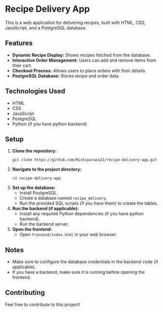 # Recipe Delivery App

This is a web application for delivering recipes, built with HTML, CSS, JavaScript, and a PostgreSQL database.

## Features

* **Dynamic Recipe Display:** Shows recipes fetched from the database.
* **Interactive Order Management:** Users can add and remove items from their cart.
* **Checkout Process:** Allows users to place orders with their details.
* **PostgreSQL Database:** Stores recipe and order data.

## Technologies Used

* HTML
* CSS
* JavaScript
* PostgreSQL
* Python (if you have python backend)

## Setup

1.  **Clone the repository:**
    ```bash
    git clone https://github.com/Rishiparasa21/recipe-delivery-app.git
    ```
2.  **Navigate to the project directory:**
    ```bash
    cd recipe-delivery-app
    ```
3.  **Set up the database:**
    * Install PostgreSQL.
    * Create a database named `recipe_delivery`.
    * Run the provided SQL scripts (if you have them) to create the tables.
4.  **Run the backend (if applicable):**
    * Install any required Python dependencies (if you have python backend).
    * Run the backend server.
5.  **Open the frontend:**
    * Open `frontend/index.html` in your web browser.

## Notes

* Make sure to configure the database credentials in the backend code (if applicable).
* If you have a backend, make sure it is running before opening the frontend.

## Contributing

Feel free to contribute to this project!

